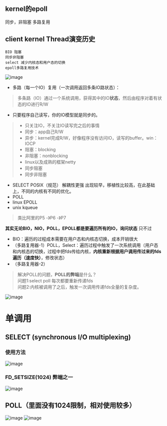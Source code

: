 ## kernel的epoll

同步，非阻塞
多路复用

## client kernel Thread演变历史


```
BIO 阻塞
同步非阻塞
select 减少内核态和用户态的切换
epoll多路复用技术
```
![image](95F60C51E18B4925B6C1F9A1EED4A242)


- 多路（每一个IO）复用（一次调用返回多条IO路状态）：

> 多条路（IO）通过一个系统调用，获得其中的IO**状态**，然后由程序对着有状态的IO进行R/W

- 只要程序自己读写，你的IO模型就是同步的。

> - 只关注IO，不关注IO读写完之后的事情
> - 同步：app自己R/W
> - 异步：kernel完成R/W，好像程序没有访问IO，读写的buffer。win：IOCP
> - 阻塞：blocking
> - 非阻塞：nonblocking
> - linux以及成熟的框架netty
> - 同步阻塞
> - 同步非阻塞

- SELECT POSIX（规范） 解耦性更强 出现较早，移植性比较高，在此基础上，不同的内核有不同的优化。
- POLL
- linux EPOLL
- unix kqueue
> 类比阿里的P5 -》P6 -》P7

**其实无论BIO，NIO，POLL，EPOLL都是要遍历所有的IO，询问状态**
只不过
- BIO：遍历的过程成本需要在用户态和内核态切换，成本开销很大
- （多路复用器-1）POLL，Select：遍历过程中触发了一次系统调用（用户态和内核态的切换，过程中把fds传给内核，**内核重新根据用户调用传过来的fds遍历（速度快）**，修改状态）
- （多路复用器-2）
> 解决POLL的问题，**POLL的弊端**是什么？  
> 问题1:select poll 每次都要重新传递fds  
> 问题2:内核被调用了之后，触发一次调用传递fds全量的复杂度。

![image](EB89E05F6E74448EB04861F70E811F3D)

# 单调用
## SELECT (synchronous I/O multiplexing)
### 使用方法
![image](C9A5C18901E145CC88759B3EEF7B1957)

### FD_SETSIZE(1024) 弊端之一
![image](5D5F2259E6BD43CF94234157E843DBC3)

## POLL（里面没有1024限制，相对使用较多）
![image](5683DAA8A06C47F8B5CBAFAC4DDE7C84)
![image](53F22214B0C945E0A4E19575AA4FF952)